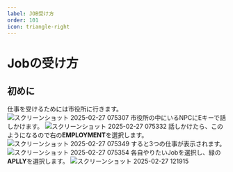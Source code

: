 ```yaml
---
label: JOB受け方
order: 101
icon: triangle-right
---
```


# Jobの受け方
## 初めに
仕事を受けるためには市役所に行きます。
![スクリーンショット 2025-02-27 075307](https://github.com/user-attachments/assets/1500208b-e25c-4802-a88a-0dad4ec038ba)
市役所の中にいるNPCにEキーで話しかけます。
![スクリーンショット 2025-02-27 075332](https://github.com/user-attachments/assets/b9850803-6770-484a-9ff5-b3120dd593c1)
話しかけたら、このようになるので右の**EMPLOYMENT**を選択します。
![スクリーンショット 2025-02-27 075349](https://github.com/user-attachments/assets/e0e420b0-bbf1-45bd-b8e7-90f9b88b9e63)
すると3つの仕事が表示されます。
![スクリーンショット 2025-02-27 075354](https://github.com/user-attachments/assets/bf0642bf-b93a-4cbb-9e41-1b5f4a10bcda)
各自やりたいJobを選択し、緑の**APLLY**を選択します。
![スクリーンショット 2025-02-27 121915](https://github.com/user-attachments/assets/7ef4381d-8476-4ae8-863e-ae922e3ae636)
